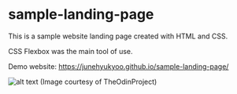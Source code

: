 # sample-landing-page
This is a sample website landing page created with HTML and CSS. 

CSS Flexbox was the main tool of use.

Demo website: https://junehyukyoo.github.io/sample-landing-page/

![alt text](https://cdn.statically.io/gh/TheOdinProject/curriculum/81a5d553f4073e593d23a6ab00d50eef8620796d/foundations/html_css/project/imgs/01.png)
(Image courtesy of TheOdinProject)
